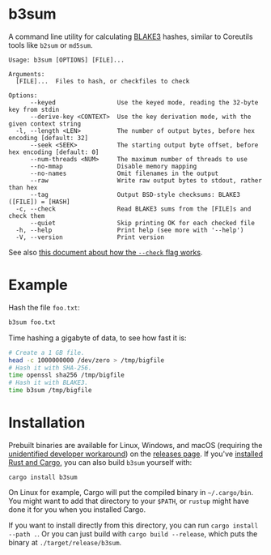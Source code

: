 # b3sum

A command line utility for calculating
[BLAKE3](https://github.com/BLAKE3-team/BLAKE3) hashes, similar to
Coreutils tools like `b2sum` or `md5sum`.

```
Usage: b3sum [OPTIONS] [FILE]...

Arguments:
  [FILE]...  Files to hash, or checkfiles to check

Options:
      --keyed                 Use the keyed mode, reading the 32-byte key from stdin
      --derive-key <CONTEXT>  Use the key derivation mode, with the given context string
  -l, --length <LEN>          The number of output bytes, before hex encoding [default: 32]
      --seek <SEEK>           The starting output byte offset, before hex encoding [default: 0]
      --num-threads <NUM>     The maximum number of threads to use
      --no-mmap               Disable memory mapping
      --no-names              Omit filenames in the output
      --raw                   Write raw output bytes to stdout, rather than hex
      --tag                   Output BSD-style checksums: BLAKE3 ([FILE]) = [HASH]
  -c, --check                 Read BLAKE3 sums from the [FILE]s and check them
      --quiet                 Skip printing OK for each checked file
  -h, --help                  Print help (see more with '--help')
  -V, --version               Print version
```

See also [this document about how the `--check` flag
works](https://github.com/BLAKE3-team/BLAKE3/blob/master/b3sum/what_does_check_do.md).

# Example

Hash the file `foo.txt`:

```bash
b3sum foo.txt
```

Time hashing a gigabyte of data, to see how fast it is:

```bash
# Create a 1 GB file.
head -c 1000000000 /dev/zero > /tmp/bigfile
# Hash it with SHA-256.
time openssl sha256 /tmp/bigfile
# Hash it with BLAKE3.
time b3sum /tmp/bigfile
```


# Installation

Prebuilt binaries are available for Linux, Windows, and macOS (requiring
the [unidentified developer
workaround](https://support.apple.com/guide/mac-help/open-a-mac-app-from-an-unidentified-developer-mh40616/mac))
on the [releases page](https://github.com/BLAKE3-team/BLAKE3/releases).
If you've [installed Rust and
Cargo](https://doc.rust-lang.org/cargo/getting-started/installation.html),
you can also build `b3sum` yourself with:

```
cargo install b3sum
```

On Linux for example, Cargo will put the compiled binary in
`~/.cargo/bin`. You might want to add that directory to your `$PATH`, or
`rustup` might have done it for you when you installed Cargo.

If you want to install directly from this directory, you can run `cargo
install --path .`. Or you can just build with `cargo build --release`,
which puts the binary at `./target/release/b3sum`.
